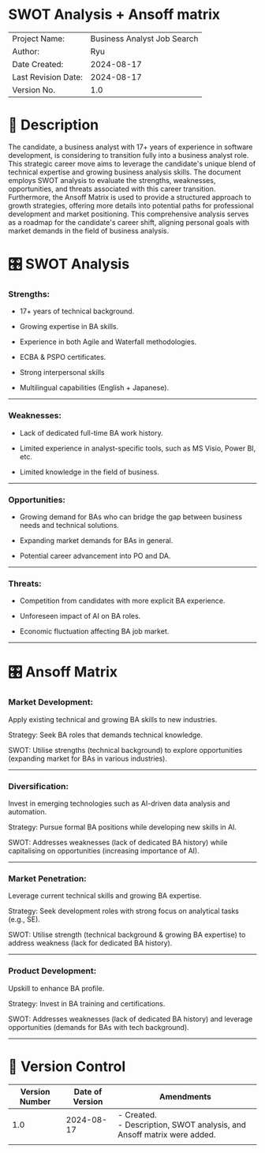 # SWOT Analysis + Ansoff matrix

|     |     |
| --- | --- |
| Project Name: | Business Analyst Job Search |
| Author: | Ryu |
| Date Created: | 2024-08-17 |
| Last Revision Date: | 2024-08-17 |
| Version No. | 1.0 |

# 📑 Description

The candidate, a business analyst with 17+ years of experience in software development, is considering to transition fully into a business analyst role. This strategic career move aims to leverage the candidate's unique blend of technical expertise and growing business analysis skills. The document employs SWOT analysis to evaluate the strengths, weaknesses, opportunities, and threats associated with this career transition. Furthermore, the Ansoff Matrix is used to provide a structured approach to growth strategies, offering more details into potential paths for professional development and market positioning. This comprehensive analysis serves as a roadmap for the candidate's career shift, aligning personal goals with market demands in the field of business analysis.

# 🎛️ SWOT Analysis

### Strengths:

*   17+ years of technical background.

*   Growing expertise in BA skills.

*   Experience in both Agile and Waterfall methodologies.

*   ECBA & PSPO certificates.

*   Strong interpersonal skills

*   Multilingual capabilities (English + Japanese).

- - -

### Weaknesses:

*   Lack of dedicated full-time BA work history.

*   Limited experience in analyst-specific tools, such as MS Visio, Power BI, etc.

*   Limited knowledge in the field of business.

- - -

### Opportunities:

*   Growing demand for BAs who can bridge the gap between business needs and technical solutions.

*   Expanding market demands for BAs in general.

*   Potential career advancement into PO and DA.

- - -

### Threats:

*   Competition from candidates with more explicit BA experience.

*   Unforeseen impact of AI on BA roles.

*   Economic fluctuation affecting BA job market.

- - -

# 🎛️ Ansoff Matrix

### Market Development:

Apply existing technical and growing BA skills to new industries.

Strategy: Seek BA roles that demands technical knowledge.

SWOT: Utilise strengths (technical background) to explore opportunities (expanding market for BAs in various industries).

- - -

### Diversification:

Invest in emerging technologies such as AI-driven data analysis and automation.

Strategy: Pursue formal BA positions while developing new skills in AI.

SWOT: Addresses weaknesses (lack of dedicated BA history) while capitalising on opportunities (increasing importance of AI).

- - -

### Market Penetration:

Leverage current technical skills and growing BA expertise.

Strategy: Seek development roles with strong focus on analytical tasks (e.g., SE).

SWOT: Utilise strength (technical background & growing BA expertise) to address weakness (lack for dedicated BA history).

- - -

### Product Development:

Upskill to enhance BA profile.

Strategy: Invest in BA training and certifications.

SWOT: Addresses weaknesses (lack of dedicated BA history) and leverage opportunities (demands for BAs with tech background).

- - -

# 📌 Version Control

| Version Number | Date of Version | Amendments |
| --- | --- | --- |
| 1.0 | 2024-08-17 | \- Created.  <br>\- Description, SWOT analysis, and Ansoff matrix were added. |
|     |     |     |